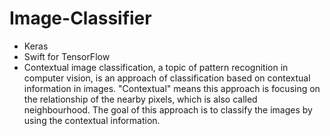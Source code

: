 # Image-Classifier
- Keras 
- Swift for TensorFlow
- Contextual image classification, a topic of pattern recognition in computer vision, is an approach of classification based on contextual   information in images. "Contextual" means this approach is focusing on the relationship of the nearby pixels, which is also called     neighbourhood. The goal of this approach is to classify the images by using the contextual information.


